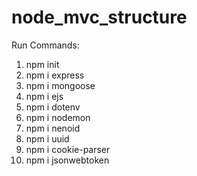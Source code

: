 # node_mvc_structure

Run Commands:
1. npm init
2. npm i express
3. npm i mongoose
4. npm i ejs
5. npm i dotenv
6. npm i nodemon
7. npm i nenoid
8. npm i uuid
9. npm i cookie-parser
10. npm i jsonwebtoken